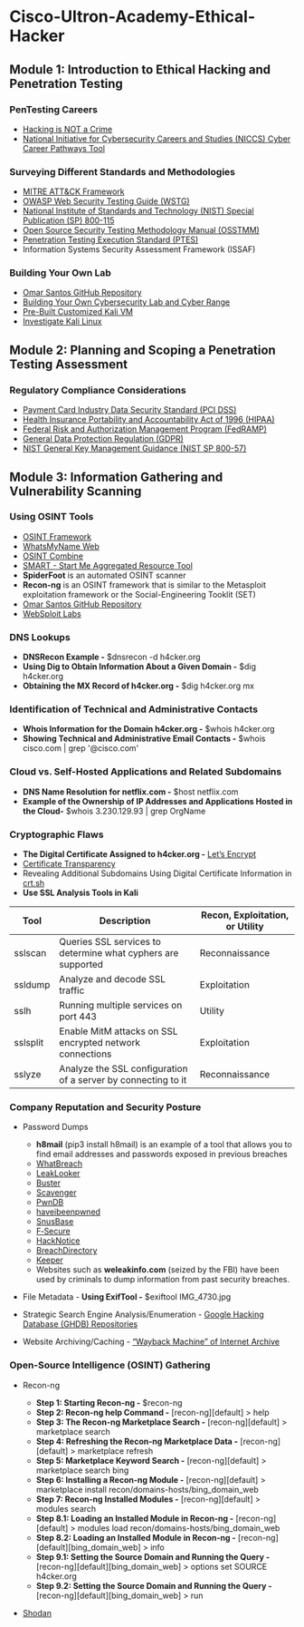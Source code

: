 # Cisco-Ultron-Academy-Ethical-Hacker

## Module 1: Introduction to Ethical Hacking and Penetration Testing

### PenTesting Careers
- [Hacking is NOT a Crime](https://www.hackingisnotacrime.org/)
- [National Initiative for Cybersecurity Careers and Studies (NICCS) Cyber Career Pathways Tool](https://niccs.cisa.gov/workforce-development/cyber-career-pathways-tool)

### Surveying Different Standards and Methodologies
- [MITRE ATT&CK Framework](https://attack.mitre.org)
- [OWASP Web Security Testing Guide (WSTG)](https://owasp.org/www-project-web-security-testing-guide/)
- [National Institute of Standards and Technology (NIST) Special Publication (SP) 800-115](https://csrc.nist.gov/pubs/sp/800/115/final)
- [Open Source Security Testing Methodology Manual (OSSTMM)](https://www.isecom.org)
- [Penetration Testing Execution Standard (PTES)](http://www.pentest-standard.org)
- Information Systems Security Assessment Framework (ISSAF)

### Building Your Own Lab
- [Omar Santos GitHub Repository](https://github.com/The-Art-of-Hacking/h4cker)
- [Building Your Own Cybersecurity Lab and Cyber Range](https://github.com/The-Art-of-Hacking/h4cker/tree/master/build_your_own_lab)
- [Pre-Built Customized Kali VM](https://skillsforall.com/resources/lab-downloads?courseLang=en-US)
- [Investigate Kali Linux](https://www.kali.org/docs/)

## Module 2: Planning and Scoping a Penetration Testing Assessment

### Regulatory Compliance Considerations
- [Payment Card Industry Data Security Standard (PCI DSS)](https://www.pcisecuritystandards.org/)
- [Health Insurance Portability and Accountability Act of 1996 (HIPAA)](https://www.cdc.gov/phlp/publications/topic/hipaa.html)
- [Federal Risk and Authorization Management Program (FedRAMP)](https://www.fedramp.gov/)
- [General Data Protection Regulation (GDPR)](https://gdpr-info.eu/)
- [NIST General Key Management Guidance (NIST SP 800-57)](https://csrc.nist.gov/projects/key-management/key-management-guidelines)

## Module 3: Information Gathering and Vulnerability Scanning

### Using OSINT Tools
- [OSINT Framework](https://osintframework.com/)
- [WhatsMyName Web](https://whatsmyname.app/)
- [OSINT Combine](https://whatsmyname.app/)
- [SMART - Start Me Aggregated Resource Tool](https://smart.myosint.training/)
- **SpiderFoot** is an automated OSINT scanner
- **Recon-ng** is an OSINT framework that is similar to the Metasploit exploitation framework or the Social-Engineering Tooklit (SET)
- [Omar Santos GitHub Repository](https://github.com/The-Art-of-Hacking/h4cker/tree/master/osint)
- [WebSploit Labs](https://websploit.org/)
  
### DNS Lookups
- **DNSRecon Example -** $dnsrecon -d h4cker.org
- **Using Dig to Obtain Information About a Given Domain -** $dig h4cker.org
- **Obtaining the MX Record of h4cker.org -** $dig h4cker.org mx

### Identification of Technical and Administrative Contacts
- **Whois Information for the Domain h4cker.org -** $whois h4cker.org
- **Showing Technical and Administrative Email Contacts -** $whois cisco.com | grep '@cisco.com'

### Cloud vs. Self-Hosted Applications and Related Subdomains
- **DNS Name Resolution for netflix.com -** $host netflix.com
- **Example of the Ownership of IP Addresses and Applications Hosted in the Cloud-** $whois 3.230.129.93 | grep OrgName

### Cryptographic Flaws
- **The Digital Certificate Assigned to h4cker.org -** [Let’s Encrypt](https://letsencrypt.org/)
- [Certificate Transparency](https://certificate.transparency.dev/)
- Revealing Additional Subdomains Using Digital Certificate Information in [crt.sh](https://crt.sh/)
- **Use SSL Analysis Tools in Kali**

|Tool|Description|Recon, Exploitation, or Utility|
|----------|----------|----------|
|sslscan|Queries SSL services to determine what cyphers are supported|Reconnaissance|
|ssldump|Analyze and decode SSL traffic|Exploitation|
|sslh|Running multiple services on port 443|Utility|
|sslsplit|Enable MitM attacks on SSL encrypted network connections|Exploitation|
|sslyze|Analyze the SSL configuration of a server by connecting to it|Reconnaissance|

### Company Reputation and Security Posture
- Password Dumps
  - **h8mail** (pip3 install h8mail) is an example of a tool that allows you to find email addresses and passwords exposed in previous breaches
  - [WhatBreach](https://github.com/Ekultek/WhatBreach)
  - [LeakLooker](https://github.com/woj-ciech/LeakLooker)
  - [Buster](https://github.com/sham00n/buster)
  - [Scavenger](https://github.com/rndinfosecguy/Scavenger)
  - [PwnDB](https://github.com/davidtavarez/pwndb)
  - [haveibeenpwned](https://haveibeenpwned.com/)
  - [SnusBase](https://snusbase.com/)
  - [F‑Secure](https://www.f-secure.com/en)
  - [HackNotice](https://hacknotice.com/)
  - [BreachDirectory](https://breachdirectory.com/)
  - [Keeper](https://www.keepersecurity.com/)
  - Websites such as **weleakinfo.com** (seized by the FBI) have been used by criminals to dump information from past security breaches.

- File Metadata - **Using ExifTool -** $exiftool IMG_4730.jpg
- Strategic Search Engine Analysis/Enumeration - [Google Hacking Database (GHDB) Repositories](https://www.exploit-db.com/google-hacking-database/)
- Website Archiving/Caching - [“Wayback Machine” of Internet Archive](https://archive.org/web)

### Open-Source Intelligence (OSINT) Gathering
- Recon-ng
  - **Step 1: Starting Recon-ng -** $recon-ng
  - **Step 2: Recon-ng help Command -** [recon-ng][default] > help
  - **Step 3: The Recon-ng Marketplace Search -** [recon-ng][default] > marketplace search
  - **Step 4: Refreshing the Recon-ng Marketplace Data -** [recon-ng][default] > marketplace refresh
  - **Step 5: Marketplace Keyword Search -** [recon-ng][default] > marketplace search bing
  - **Step 6: Installing a Recon-ng Module -** [recon-ng][default] > marketplace install recon/domains-hosts/bing_domain_web
  - **Step 7: Recon-ng Installed Modules -** [recon-ng][default] > modules search
  - **Step 8.1: Loading an Installed Module in Recon-ng -** [recon-ng][default] > modules load recon/domains-hosts/bing_domain_web
  - **Step 8.2: Loading an Installed Module in Recon-ng -** [recon-ng][default][bing_domain_web] > info
  - **Step 9.1: Setting the Source Domain and Running the Query -** [recon-ng][default][bing_domain_web] > options set SOURCE h4cker.org
  - **Step 9.2: Setting the Source Domain and Running the Query -** [recon-ng][default][bing_domain_web] > run

 - [Shodan](https://www.shodan.io/)



 



